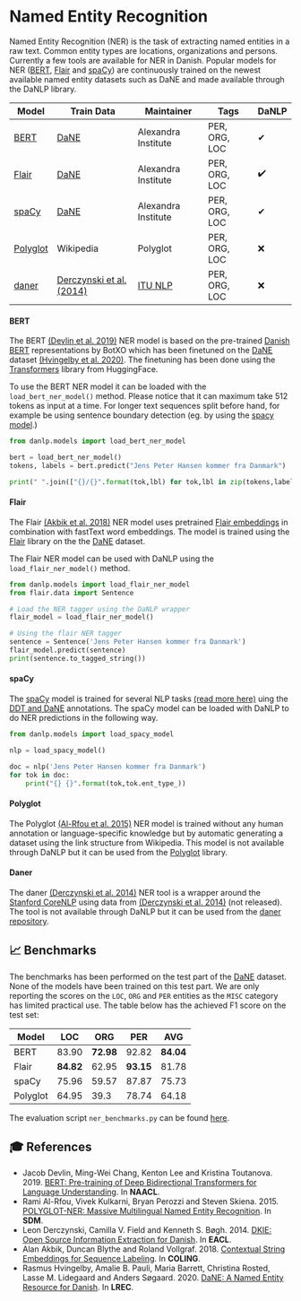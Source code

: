 Named Entity Recognition
========================
Named Entity Recognition (NER) is the task of extracting named entities in a raw text. 
Common entity types are locations, organizations and persons. Currently a few
tools are available for NER in Danish. Popular models for NER
([BERT](https://huggingface.co/transformers/index.html),
[Flair](https://github.com/flairNLP/flair) and [spaCy](https://spacy.io/))
are continuously trained on the newest available named entity datasets such as DaNE
and made available through the DaNLP library.

| Model | Train Data | Maintainer | Tags | DaNLP |
|-------|-------|------------|------|-------|
| [BERT](https://github.com/alexandrainst/danlp/blob/master/docs/models/ner.md#bert) | [DaNE](https://github.com/alexandrainst/danlp/blob/master/docs/datasets.md#danish-dependency-treebank-dane) | Alexandra Institute | PER, ORG, LOC | ✔ |
| [Flair](https://github.com/alexandrainst/danlp/blob/master/docs/models/ner.md#flair) | [DaNE](https://github.com/alexandrainst/danlp/blob/master/docs/datasets.md#danish-dependency-treebank-dane) | Alexandra Institute | PER, ORG, LOC | ✔️ |
| [spaCy](https://github.com/alexandrainst/danlp/blob/master/docs/models/ner.md#spacy) | [DaNE](https://github.com/alexandrainst/danlp/blob/master/docs/datasets.md#danish-dependency-treebank-dane) | Alexandra Institute | PER, ORG, LOC | ✔ |
| [Polyglot](https://polyglot.readthedocs.io/en/latest/POS.html/#) | Wikipedia | Polyglot | PER, ORG, LOC | ❌ |
| [daner](https://github.com/ITUnlp/daner) | [Derczynski et al. (2014)](https://www.aclweb.org/anthology/E14-2016) | [ITU NLP](https://nlp.itu.dk/) | PER, ORG, LOC | ❌ |

#### BERT
The BERT [(Devlin et al. 2019)](https://www.aclweb.org/anthology/N19-1423/) NER model is based on the pre-trained [Danish BERT](https://github.com/botxo/nordic_bert) representations by BotXO which 
has been finetuned on the [DaNE](https://github.com/alexandrainst/danlp/blob/master/docs/datasets.md#danish-dependency-treebank-dane) 
dataset [(Hvingelby et al. 2020)](http://www.lrec-conf.org/proceedings/lrec2020/pdf/2020.lrec-1.565.pdf). The finetuning has been done using the [Transformers](https://github.com/huggingface/transformers) library from HuggingFace.

To use the BERT NER model it can be loaded with the `load_bert_ner_model()` method. Please notice that it can maximum take 512 tokens as input at a time. For longer text sequences split before hand, for example be using sentence boundary detection (eg. by using the [spacy model](https://github.com/alexandrainst/danlp/blob/master/docs/spacy.md ).) 
```python
from danlp.models import load_bert_ner_model

bert = load_bert_ner_model()
tokens, labels = bert.predict("Jens Peter Hansen kommer fra Danmark")

print(" ".join(["{}/{}".format(tok,lbl) for tok,lbl in zip(tokens,labels)]))
```


#### Flair
The Flair [(Akbik et al. 2018)](https://www.aclweb.org/anthology/C18-1139/) NER model
uses pretrained [Flair embeddings](https://github.com/alexandrainst/danlp/blob/master/docs/models/embeddings.md#-training-details-for-flair-embeddings)
in combination with fastText word embeddings. The model is trained using the [Flair](https://github.com/flairNLP/flair)
 library on the the [DaNE](https://github.com/alexandrainst/danlp/blob/master/docs/datasets.md#danish-dependency-treebank-dane) dataset.

The Flair NER model can be used with DaNLP using the `load_flair_ner_model()` method.
```python
from danlp.models import load_flair_ner_model
from flair.data import Sentence

# Load the NER tagger using the DaNLP wrapper
flair_model = load_flair_ner_model()

# Using the flair NER tagger
sentence = Sentence('Jens Peter Hansen kommer fra Danmark') 
flair_model.predict(sentence) 
print(sentence.to_tagged_string())
```

#### spaCy
The [spaCy](https://spacy.io/) model is trained for several NLP tasks [(read more here)](https://github.com/alexandrainst/danlp/blob/master/docs/spacy.md) uing the [DDT and DaNE](https://github.com/alexandrainst/danlp/blob/master/docs/datasets.md#danish-dependency-treebank-dane) annotations.
The spaCy model can be loaded with DaNLP to do NER predictions in the following way.
```python
from danlp.models import load_spacy_model

nlp = load_spacy_model()

doc = nlp('Jens Peter Hansen kommer fra Danmark') 
for tok in doc:
    print("{} {}".format(tok,tok.ent_type_))
```

#### Polyglot
The Polyglot [(Al-Rfou et al. 2015)](https://arxiv.org/abs/1410.3791) NER model
is  trained without any human annotation or language-specific knowledge but 
by automatic generating a dataset using the link structure from Wikipedia.
This model is not available through DaNLP but it can be used from the 
[Polyglot](https://github.com/aboSamoor/polyglot) library.

#### Daner
The daner [(Derczynski et al. 2014)](https://www.aclweb.org/anthology/E14-2016) NER tool
is a wrapper around the [Stanford CoreNLP](https://stanfordnlp.github.io/CoreNLP/) 
using data from [(Derczynski et al. 2014)](https://www.aclweb.org/anthology/E14-2016) (not released).
The tool is not available through DaNLP but it can be used from the [daner repository](https://github.com/ITUnlp/daner).

## 📈 Benchmarks
The benchmarks has been performed on the test part of the
[DaNE](https://github.com/alexandrainst/danlp/blob/master/docs/datasets.md#danish-dependency-treebank-dane) dataset.
None of the models have been trained on this test part. We are only reporting the scores on the `LOC`, `ORG` and `PER` entities as the `MISC` category has limited practical use.
The table below has the achieved F1 score on the test set:

| Model |   LOC | ORG | PER | AVG |
|-------|-------|-----|-----|-----|
| BERT | 83.90 | **72.98** | 92.82 | **84.04** |
| Flair | **84.82** | 62.95 | **93.15** | 81.78 |
| spaCy | 75.96 | 59.57 | 87.87 | 75.73 |
| Polyglot | 64.95 | 39.3 | 78.74 | 64.18 |

The evaluation script `ner_benchmarks.py` can be found [here](https://github.com/alexandrainst/danlp/blob/master/examples/benchmarks/ner_benchmarks.py).



## 🎓 References
- Jacob Devlin, Ming-Wei Chang, Kenton Lee and Kristina Toutanova. 2019. [BERT: Pre-training of Deep Bidirectional Transformers for Language Understanding](https://www.aclweb.org/anthology/N19-1423/). In **NAACL**.
- Rami Al-Rfou, Vivek Kulkarni, Bryan Perozzi and Steven Skiena. 2015. [POLYGLOT-NER: Massive Multilingual Named Entity Recognition](https://arxiv.org/abs/1410.3791). In **SDM**.
- Leon Derczynski, Camilla V. Field and Kenneth S. Bøgh. 2014. [DKIE: Open Source Information Extraction for Danish](https://www.aclweb.org/anthology/E14-2016). In **EACL**.
- Alan Akbik, Duncan Blythe and Roland Vollgraf. 2018. [Contextual String Embeddings for Sequence Labeling](https://www.aclweb.org/anthology/C18-1139/). In **COLING**.
- Rasmus Hvingelby, Amalie B. Pauli, Maria Barrett, Christina Rosted, Lasse M. Lidegaard and Anders Søgaard. 2020. [DaNE: A Named Entity Resource for Danish](http://www.lrec-conf.org/proceedings/lrec2020/pdf/2020.lrec-1.565.pdf). In **LREC**.
